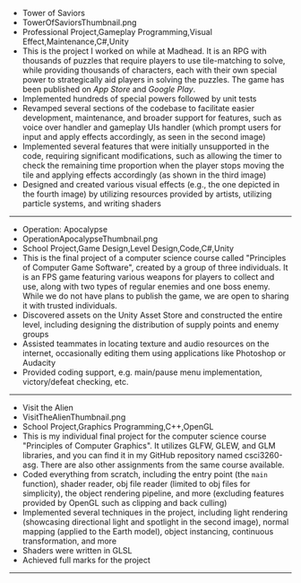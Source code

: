 - Tower of Saviors
- TowerOfSaviorsThumbnail.png
- Professional Project,Gameplay Programming,Visual Effect,Maintenance,C#,Unity
- This is the project I worked on while at Madhead. It is an RPG with thousands of puzzles that require players to use tile-matching to solve, while providing thousands of characters, each with their own special power to strategically aid players in solving the puzzles. The game has been published on <i>App Store</i> and <i>Google Play</i>.
- Implemented hundreds of special powers followed by unit tests
- Revamped several sections of the codebase to facilitate easier development, maintenance, and broader support for features, such as voice over handler and gameplay UIs handler (which prompt users for input and apply effects accordingly, as seen in the second image)
- Implemented several features that were initially unsupported in the code, requiring significant modifications, such as allowing the timer to check the remaining time proportion when the player stops moving the tile and applying effects accordingly (as shown in the third image)
- Designed and created various visual effects (e.g., the one depicted in the fourth image) by utilizing resources provided by artists, utilizing particle systems, and writing shaders
---
- Operation: Apocalypse
- OperationApocalypseThumbnail.png
- School Project,Game Design,Level Design,Code,C#,Unity
- This is the final project of a computer science course called "Principles of Computer Game Software", created by a group of three individuals. It is an FPS game featuring various weapons for players to collect and use, along with two types of regular enemies and one boss enemy. While we do not have plans to publish the game, we are open to sharing it with trusted individuals.
- Discovered assets on the Unity Asset Store and constructed the entire level, including designing the distribution of supply points and enemy groups
- Assisted teammates in locating texture and audio resources on the internet, occasionally editing them using applications like Photoshop or Audacity
- Provided coding support, e.g. main/pause menu implementation, victory/defeat checking, etc.
---
- Visit the Alien
- VisitTheAlienThumbnail.png
- School Project,Graphics Programming,C++,OpenGL
- This is my individual final project for the computer science course "Principles of Computer Graphics". It utilizes GLFW, GLEW, and GLM libraries, and you can find it in my GitHub repository named csci3260-asg. There are also other assignments from the same course available.
- Coded everything from scratch, including the entry point (the <code>main</code> function), shader reader, obj file reader (limited to obj files for simplicity), the object rendering pipeline, and more (excluding features provided by OpenGL such as clipping and back culling)
- Implemented several techniques in the project, including light rendering (showcasing directional light and spotlight in the second image), normal mapping (applied to the Earth model), object instancing, continuous transformation, and more
- Shaders were written in GLSL
- Achieved full marks for the project
---
